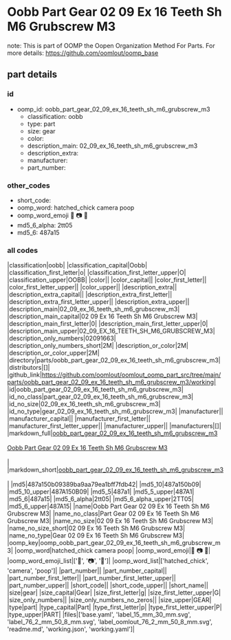 # Oobb Part Gear 02 09 Ex 16 Teeth Sh M6 Grubscrew M3  

note: This is part of OOMP the Oopen Organization Method For Parts. For more details: https://github.com/oomlout/oomp_base

##  part details





### id
* oomp_id: oobb_part_gear_02_09_ex_16_teeth_sh_m6_grubscrew_m3
  * classification: oobb
  * type: part
  * size: gear
  * color: 
  * description_main: 02_09_ex_16_teeth_sh_m6_grubscrew_m3
  * description_extra: 
  * manufacturer: 
  * part_number: 

### other_codes
* short_code: 
* oomp_word: hatched_chick camera poop
* oomp_word_emoji :hatched_chick: :camera: :poop:
* md5_6_alpha: 2tt05
* md5_6: 487a15

### all codes 
|classification|oobb|
|classification_capital|Oobb|
|classification_first_letter|o|
|classification_first_letter_upper|O|
|classification_upper|OOBB|
|color||
|color_capital||
|color_first_letter||
|color_first_letter_upper||
|color_upper||
|description_extra||
|description_extra_capital||
|description_extra_first_letter||
|description_extra_first_letter_upper||
|description_extra_upper||
|description_main|02_09_ex_16_teeth_sh_m6_grubscrew_m3|
|description_main_capital|02 09 Ex 16 Teeth Sh M6 Grubscrew M3|
|description_main_first_letter|0|
|description_main_first_letter_upper|0|
|description_main_upper|02_09_EX_16_TEETH_SH_M6_GRUBSCREW_M3|
|description_only_numbers|02091663|
|description_only_numbers_short|2M|
|description_or_color|2M|
|description_or_color_upper|2M|
|directory|parts/oobb_part_gear_02_09_ex_16_teeth_sh_m6_grubscrew_m3|
|distributors|[]|
|github_link|https://github.com/oomlout/oomlout_oomp_part_src/tree/main/parts/oobb_part_gear_02_09_ex_16_teeth_sh_m6_grubscrew_m3/working|
|id|oobb_part_gear_02_09_ex_16_teeth_sh_m6_grubscrew_m3|
|id_no_class|part_gear_02_09_ex_16_teeth_sh_m6_grubscrew_m3|
|id_no_size|02_09_ex_16_teeth_sh_m6_grubscrew_m3|
|id_no_type|gear_02_09_ex_16_teeth_sh_m6_grubscrew_m3|
|manufacturer||
|manufacturer_capital||
|manufacturer_first_letter||
|manufacturer_first_letter_upper||
|manufacturer_upper||
|manufacturers|[]|
|markdown_full|[oobb_part_gear_02_09_ex_16_teeth_sh_m6_grubscrew_m3](https://github.com/oomlout/oomlout_oomp_part_src/tree/main/parts/oobb_part_gear_02_09_ex_16_teeth_sh_m6_grubscrew_m3/working)<br>[](https://github.com/oomlout/oomlout_oomp_part_src/tree/main/parts/oobb_part_gear_02_09_ex_16_teeth_sh_m6_grubscrew_m3/working)<br>[Oobb Part Gear 02 09 Ex 16 Teeth Sh M6 Grubscrew M3](https://github.com/oomlout/oomlout_oomp_part_src/tree/main/parts/oobb_part_gear_02_09_ex_16_teeth_sh_m6_grubscrew_m3/working)<br><br>|
|markdown_short|[oobb_part_gear_02_09_ex_16_teeth_sh_m6_grubscrew_m3](https://github.com/oomlout/oomlout_oomp_part_src/tree/main/parts/oobb_part_gear_02_09_ex_16_teeth_sh_m6_grubscrew_m3/working)<br><br>|
|md5|487a150b09389ba9aa79ea1bff7fdb42|
|md5_10|487a150b09|
|md5_10_upper|487A150B09|
|md5_5|487a1|
|md5_5_upper|487A1|
|md5_6|487a15|
|md5_6_alpha|2tt05|
|md5_6_alpha_upper|2TT05|
|md5_6_upper|487A15|
|name|Oobb Part Gear 02 09 Ex 16 Teeth Sh M6 Grubscrew M3|
|name_no_class|Part Gear 02 09 Ex 16 Teeth Sh M6 Grubscrew M3|
|name_no_size|02 09 Ex 16 Teeth Sh M6 Grubscrew M3|
|name_no_size_short|02 09 Ex 16 Teeth Sh M6 Grubscrew M3|
|name_no_type|Gear 02 09 Ex 16 Teeth Sh M6 Grubscrew M3|
|oomp_key|oomp_oobb_part_gear_02_09_ex_16_teeth_sh_m6_grubscrew_m3|
|oomp_word|hatched_chick camera poop|
|oomp_word_emoji|:hatched_chick: :camera: :poop:|
|oomp_word_emoji_list|[':hatched_chick:', ':camera:', ':poop:']|
|oomp_word_list|['hatched_chick', 'camera', 'poop']|
|part_number||
|part_number_capital||
|part_number_first_letter||
|part_number_first_letter_upper||
|part_number_upper||
|short_code||
|short_code_upper||
|short_name||
|size|gear|
|size_capital|Gear|
|size_first_letter|g|
|size_first_letter_upper|G|
|size_only_numbers||
|size_only_numbers_no_zeros||
|size_upper|GEAR|
|type|part|
|type_capital|Part|
|type_first_letter|p|
|type_first_letter_upper|P|
|type_upper|PART|
|files|['base.yaml', 'label_15_mm_30_mm.svg', 'label_76_2_mm_50_8_mm.svg', 'label_oomlout_76_2_mm_50_8_mm.svg', 'readme.md', 'working.json', 'working.yaml']|
